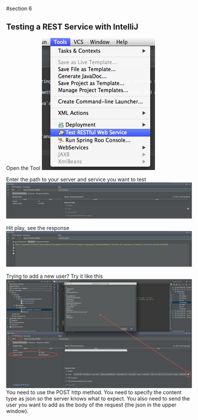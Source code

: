 #section 6

## Testing a REST Service with IntelliJ

Open the Tool
![title](1.png) 

Enter the path to your server and service you want to test
![title](2.png) 

Hit play, see the response
![title](3.png)

Trying to add a new user? Try it like this
 ![title](4.png)
You need to use the POST http method. You need to specify the content type as json so the server knows what to expect. You also need to send the user you want to add as the body of the request (the json in the upper window).